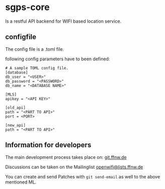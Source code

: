 # sgps-core

Is a restful API backend for WIFI based location service.


## configfile

The config file is a .toml file.

following config parameters have to been defined:

```
# A sample TOML config file.
[database]
db_user = "<USER>"
db_password = "<PASSWORD>"
db_name = "<DATABASE NAME>"

[MLS]
apikey = "<API KEY>"

[old_api]
path = "<PART TO API>"
port = <PORT>

[new_api]
path = "<PART TO API>"
```

## Information for developers

The main development process takes place on:
[git.ffnw.de](https://git.ffnw.de/GSoC/sgps-core "ffnw gitlab repo")

Discussions can be taken on the Mailinglist [openwifi@lists.ffnw.de](https://lists.ffnw.de/mailman/listinfo/openwifi "Mailinglist for openwifi.su")

You can create and send Patches with `git send-email` as well to the above mentioned ML.
